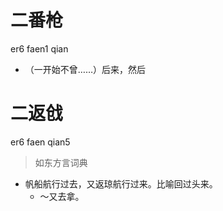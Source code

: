 # 二番枪
er6 faen1 qian
- （一开始不曾……）后来，然后

# 二返戗
er6 faen qian5
> 如东方言词典
- 帆船航行过去，又返琼航行过来。比喻回过头来。
  - ～又去拿。
